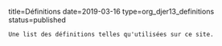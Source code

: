 title=Définitions
date=2019-03-16
type=org_djer13_definitions
status=published
~~~~~~
Une list des définitions telles qu'utilisées sur ce site.